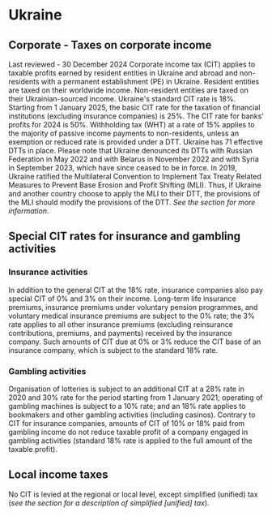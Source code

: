 # Ukraine
## Corporate - Taxes on corporate income
Last reviewed - 30 December 2024
Corporate income tax (CIT) applies to taxable profits earned by resident entities in Ukraine and abroad and non-residents with a permanent establishment (PE) in Ukraine. Resident entities are taxed on their worldwide income. Non-resident entities are taxed on their Ukrainian-sourced income.
Ukraine's standard CIT rate is 18%. Starting from 1 January 2025, the basic CIT rate for the taxation of financial institutions (excluding insurance companies) is 25%. The CIT rate for banks’ profits for 2024 is 50%.
Withholding tax (WHT) at a rate of 15% applies to the majority of passive income payments to non-residents, unless an exemption or reduced rate is provided under a DTT. Ukraine has 71 effective DTTs in place.
Please note that Ukraine denounced its DTTs with Russian Federation in May 2022 and with Belarus in November 2022 and with Syria in September 2023, which have since ceased to be in force.
In 2019, Ukraine ratified the Multilateral Convention to Implement Tax Treaty Related Measures to Prevent Base Erosion and Profit Shifting (MLI). Thus, if Ukraine and another country choose to apply the MLI to their DTT, the provisions of the MLI should modify the provisions of the DTT.  _See the section for more information_.
## Special CIT rates for insurance and gambling activities
### Insurance activities
In addition to the general CIT at the 18% rate, insurance companies also pay special CIT of 0% and 3% on their income. Long-term life insurance premiums, insurance premiums under voluntary pension programmes, and voluntary medical insurance premiums are subject to the 0% rate; the 3% rate applies to all other insurance premiums (excluding reinsurance contributions, premiums, and payments) received by the insurance company. Such amounts of CIT due at 0% or 3% reduce the CIT base of an insurance company, which is subject to the standard 18% rate.
### Gambling activities
Organisation of lotteries is subject to an additional CIT at a 28% rate in 2020 and 30% rate for the period starting from 1 January 2021; operating of gambling machines is subject to a 10% rate; and an 18% rate applies to bookmakers and other gambling activities (including casinos). Contrary to CIT for insurance companies, amounts of CIT of 10% or 18% paid from gambling income do not reduce taxable profit of a company engaged in gambling activities (standard 18% rate is applied to the full amount of the taxable profit).
## Local income taxes
No CIT is levied at the regional or local level, except simplified (unified) tax (_see the section for a description of simplified [unified] tax_).
